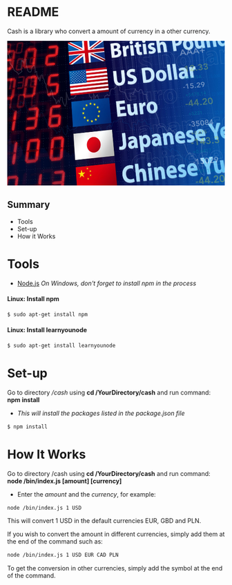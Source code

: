 # README

Cash is a library who convert a amount of currency in a other currency.

<p align="center">
  <img src="/img/currencies" alt="Bundle Analyzer example"
       width="650" height="335">
</p>

## Summary

 * Tools
 * Set-up
 * How it Works

# Tools


* [Node.js](https://nodejs.org/en/)
 *On Windows, don't forget to install npm in the process*

#### Linux: Install npm

```sh
$ sudo apt-get install npm
```
#### Linux: Install learnyounode

```sh
$ sudo apt-get install learnyounode
```


# Set-up

Go to directory */cash* using **cd /YourDirectory/cash** and run command: **npm install**
  * *This will install the packages listed in the package.json file*

```sh
$ npm install
```

# How It Works

Go to directory /cash using **cd /YourDirectory/cash** and run command: **node /bin/index.js [amount] [currency]**
  * Enter the *amount* and the *currency*, for example:

```sh
node /bin/index.js 1 USD
```
This will convert 1 USD in the default currencies EUR, GBD and PLN.

If you wish to convert the amount in different currencies, simply add them at the end of the command such as:

```sh
node /bin/index.js 1 USD EUR CAD PLN
```
To get the conversion in other currencies, simply add the symbol at the end of the command.
